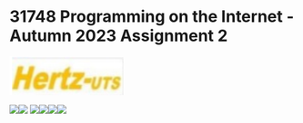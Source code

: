 <h1>31748 Programming on the Internet - Autumn 2023 Assignment 2</h1>

<img src="assets/logo.png?raw=true" width="200px">

<img src="https://shields.io/badge/MySQL-lightgrey?logo=mysql&style=plastic&logoColor=white&labelColor=blue"><img src="https://img.shields.io/badge/Javascript-276DC3.svg?logo=javascript&style=flat"> <img src="https://img.shields.io/badge/-CSS3-1572B6.svg?logo=css3&style=flat"><img src="https://img.shields.io/badge/-HTML5-333.svg?logo=html5&style=flat"><img src="https://img.shields.io/badge/JSON-000000.svg?logo=json&style=flatColor=white&labelColor=blue"><img src="https://img.shields.io/badge/AJAX-000000.svg?logo=ajax&style=flatColor=white&labelColor=blue">

